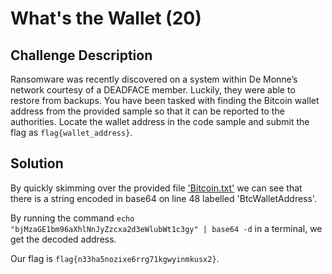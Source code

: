# What's the Wallet (20)

## Challenge Description
Ransomware was recently discovered on a system within De Monne’s network courtesy of a DEADFACE member. Luckily, they were able to restore from backups. You have been tasked with finding the Bitcoin wallet address from the provided sample so that it can be reported to the authorities. Locate the wallet address in the code sample and submit the flag as ```flag{wallet_address}```.

## Solution

By quickly skimming over the provided file ['Bitcoin.txt'](../files/whats_the_wallet/Bitcoin.txt) we can see that there is a string encoded in base64 on line 48 labelled 'BtcWalletAddress'.

By running the command ```echo "bjMzaGE1bm96aXhlNnJyZzcxa2d3eWlubWt1c3gy" | base64 -d``` in a terminal, we get the decoded address.

Our flag is ```flag{n33ha5nozixe6rrg71kgwyinmkusx2}```.